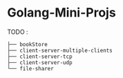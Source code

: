 # Golang-Mini-Projs

TODO : 

```
├── bookStore
├── client-server-multiple-clients
├── client-server-tcp
├── client-server-udp
└── file-sharer
```
